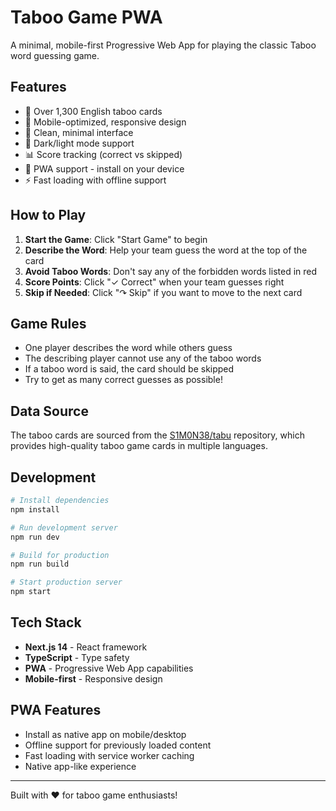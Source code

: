 # Taboo Game PWA

A minimal, mobile-first Progressive Web App for playing the classic Taboo word guessing game.

## Features

- 🎯 Over 1,300 English taboo cards
- 📱 Mobile-optimized, responsive design
- 🎨 Clean, minimal interface
- 🌙 Dark/light mode support
- 📊 Score tracking (correct vs skipped)
- 🚀 PWA support - install on your device
- ⚡ Fast loading with offline support

## How to Play

1. **Start the Game**: Click "Start Game" to begin
2. **Describe the Word**: Help your team guess the word at the top of the card
3. **Avoid Taboo Words**: Don't say any of the forbidden words listed in red
4. **Score Points**: Click "✓ Correct" when your team guesses right
5. **Skip if Needed**: Click "↷ Skip" if you want to move to the next card

## Game Rules

- One player describes the word while others guess
- The describing player cannot use any of the taboo words
- If a taboo word is said, the card should be skipped
- Try to get as many correct guesses as possible!

## Data Source

The taboo cards are sourced from the [S1M0N38/tabu](https://github.com/S1M0N38/tabu) repository, which provides high-quality taboo game cards in multiple languages.

## Development

```bash
# Install dependencies
npm install

# Run development server
npm run dev

# Build for production
npm run build

# Start production server
npm start
```

## Tech Stack

- **Next.js 14** - React framework
- **TypeScript** - Type safety
- **PWA** - Progressive Web App capabilities
- **Mobile-first** - Responsive design

## PWA Features

- Install as native app on mobile/desktop
- Offline support for previously loaded content
- Fast loading with service worker caching
- Native app-like experience

---

Built with ❤️ for taboo game enthusiasts! 